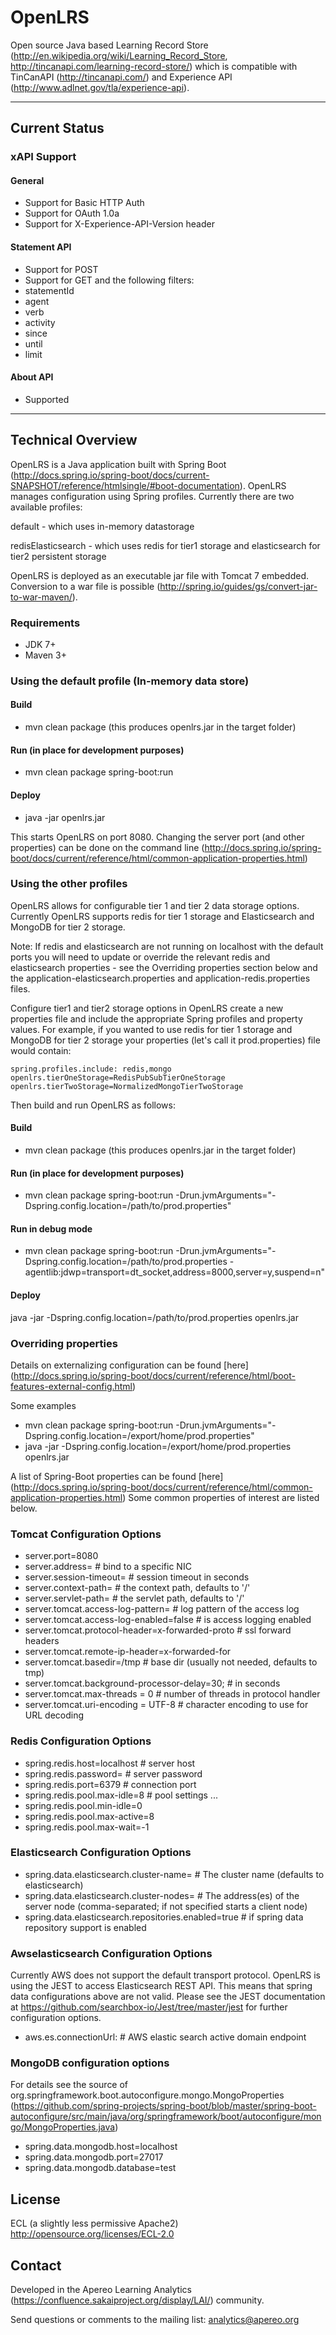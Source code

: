 OpenLRS
=======
Open source Java based Learning Record Store (http://en.wikipedia.org/wiki/Learning_Record_Store, http://tincanapi.com/learning-record-store/) which is compatible with TinCanAPI (http://tincanapi.com/) and Experience API (http://www.adlnet.gov/tla/experience-api).

*************************************************************************************
Current Status
----------------
### xAPI Support

#### General
* Support for Basic HTTP Auth
* Support for OAuth 1.0a 
* Support for X-Experience-API-Version header

#### Statement API
* Support for POST
* Support for GET and the following filters:
 * statementId
 * agent
 * verb
 * activity
 * since
 * until
 * limit
 
#### About API
* Supported

*************************************************************************************
## Technical Overview
OpenLRS is a Java application built with Spring Boot (http://docs.spring.io/spring-boot/docs/current-SNAPSHOT/reference/htmlsingle/#boot-documentation). OpenLRS manages configuration using Spring profiles. Currently there are two available profiles:

default - which uses in-memory datastorage

redisElasticsearch - which uses redis for tier1 storage and elasticsearch for tier2 persistent storage

OpenLRS is deployed as an executable jar file with Tomcat 7 embedded. Conversion to a war file is possible (http://spring.io/guides/gs/convert-jar-to-war-maven/).

### Requirements
* JDK 7+
* Maven 3+

### Using the default profile (In-memory data store)
#### Build
* mvn clean package (this produces openlrs.jar in the target folder)

#### Run (in place for development purposes)
* mvn clean package spring-boot:run

#### Deploy
* java -jar openlrs.jar

This starts OpenLRS on port 8080. Changing the server port (and other properties) can be done on the command line (http://docs.spring.io/spring-boot/docs/current/reference/html/common-application-properties.html)

### Using the other profiles

OpenLRS allows for configurable tier 1 and tier 2 data storage options. Currently OpenLRS supports redis for tier 1 storage and Elasticsearch and MongoDB for tier 2 storage.

Note: If redis and elasticsearch are not running on localhost with the default ports you will need to update or override the relevant redis and elasticsearch properties - see the Overriding properties section below and the application-elasticsearch.properties and application-redis.properties files.

Configure tier1 and tier2 storage options in OpenLRS create a new properties file and include the appropriate Spring profiles and property values. For example, if you wanted to use redis for tier 1 storage and MongoDB for tier 2 storage your properties (let's call it prod.properties) file would contain:

    spring.profiles.include: redis,mongo
    openlrs.tierOneStorage=RedisPubSubTierOneStorage
    openlrs.tierTwoStorage=NormalizedMongoTierTwoStorage
    
Then build and run OpenLRS as follows:

#### Build
* mvn clean package (this produces openlrs.jar in the target folder)

#### Run (in place for development purposes)
* mvn clean package spring-boot:run -Drun.jvmArguments="-Dspring.config.location=/path/to/prod.properties"

#### Run in debug mode
* mvn clean package spring-boot:run -Drun.jvmArguments="-Dspring.config.location=/path/to/prod.properties -agentlib:jdwp=transport=dt_socket,address=8000,server=y,suspend=n"


#### Deploy
java -jar -Dspring.config.location=/path/to/prod.properties openlrs.jar

### Overriding properties

Details on externalizing configuration can be found [here] (http://docs.spring.io/spring-boot/docs/current/reference/html/boot-features-external-config.html)

Some examples

* mvn clean package spring-boot:run -Drun.jvmArguments="-Dspring.config.location=/export/home/prod.properties"
* java -jar -Dspring.config.location=/export/home/prod.properties openlrs.jar

A list of Spring-Boot properties can be found [here] (http://docs.spring.io/spring-boot/docs/current/reference/html/common-application-properties.html) Some common properties of interest are listed below.

### Tomcat Configuration Options
* server.port=8080
* server.address= # bind to a specific NIC
* server.session-timeout= # session timeout in seconds
* server.context-path= # the context path, defaults to '/'
* server.servlet-path= # the servlet path, defaults to '/'
* server.tomcat.access-log-pattern= # log pattern of the access log
* server.tomcat.access-log-enabled=false # is access logging enabled
* server.tomcat.protocol-header=x-forwarded-proto # ssl forward headers
* server.tomcat.remote-ip-header=x-forwarded-for
* server.tomcat.basedir=/tmp # base dir (usually not needed, defaults to tmp)
* server.tomcat.background-processor-delay=30; # in seconds
* server.tomcat.max-threads = 0 # number of threads in protocol handler
* server.tomcat.uri-encoding = UTF-8 # character encoding to use for URL decoding

### Redis Configuration Options
* spring.redis.host=localhost # server host
* spring.redis.password= # server password
* spring.redis.port=6379 # connection port
* spring.redis.pool.max-idle=8 # pool settings ...
* spring.redis.pool.min-idle=0
* spring.redis.pool.max-active=8
* spring.redis.pool.max-wait=-1

### Elasticsearch Configuration Options
* spring.data.elasticsearch.cluster-name= # The cluster name (defaults to elasticsearch)
* spring.data.elasticsearch.cluster-nodes= # The address(es) of the server node (comma-separated; if not specified starts a client node)
* spring.data.elasticsearch.repositories.enabled=true # if spring data repository support is enabled


### Awselasticsearch Configuration Options
Currently AWS does not support the default transport protocol.  OpenLRS is using the JEST to access Elasticsearch REST API.  This means that spring data configurations above are not valid. Please see the JEST documentation at https://github.com/searchbox-io/Jest/tree/master/jest for further configuration options.

* aws.es.connectionUrl:  # AWS elastic search active domain endpoint

### MongoDB configuration options
For details see the source of org.springframework.boot.autoconfigure.mongo.MongoProperties (https://github.com/spring-projects/spring-boot/blob/master/spring-boot-autoconfigure/src/main/java/org/springframework/boot/autoconfigure/mongo/MongoProperties.java)
* spring.data.mongodb.host=localhost
* spring.data.mongodb.port=27017
* spring.data.mongodb.database=test

License
-------
ECL (a slightly less permissive Apache2)
http://opensource.org/licenses/ECL-2.0

Contact
-------
Developed in the Apereo Learning Analytics (https://confluence.sakaiproject.org/display/LAI/) community.

Send questions or comments to the mailing list: analytics@apereo.org
